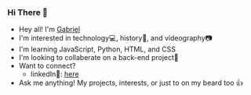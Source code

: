 ### Hi There 👋

- Hey all! I'm [Gabriel](https://github.com/therealgman2016)
- I'm interested in technology💻, history📖, and videography📷
- I'm learning JavaScript, Python, HTML, and CSS
- I'm looking to collaberate on a back-end project🔄
- Want to connect?
    - linkedIn🔗: [here](https://www.linkedin.com/in/gabriel-j-moore-dev/)
- Ask me anything! My projects, interests, or just to on my beard too 👍
<!--
**therealgman2016/therealgman2016** is a ✨ _special_ ✨ repository because its `README.md` (this file) appears on your GitHub profile.

Here are some ideas to get you started:

- 🔭 I’m currently working on ...
- 🌱 I’m currently learning ...
- 👯 I’m looking to collaborate on ...
- 🤔 I’m looking for help with ...
- 💬 Ask me about ...
- 📫 How to reach me: ...
- 😄 Pronouns: ...
- ⚡ Fun fact: ...
-->
